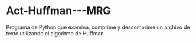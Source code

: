 # Act-Huffman---MRG
Programa de Python que examina, comprime y descomprime un archivo de texto utilizando el algoritmo de Huffman
